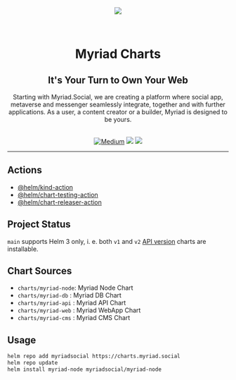 <div align="center">
<img src="https://avatars.githubusercontent.com/u/80524516?s=200&v=4">
</div>
<br>
<br>

<div align="Center">
<h1>Myriad Charts</h1>
<h2>It's Your Turn to Own Your Web</h2>
Starting with Myriad.Social, we are creating a platform where social app, metaverse and messenger seamlessly integrate, together and with further applications. As a user, a content creator or a builder, Myriad is designed to be yours.
<br>
<br>

[![Medium](https://img.shields.io/badge/Medium-Myriad-brightgreen?logo=medium)](https://medium.com/@myriadsocial.blog)
[![](https://github.com/myriadsocial/myriad-charts/actions/workflows/tester.yml/badge.svg?branch=main)](https://github.com/myriadsocial/myriad-charts/actions/workflows/tester.yml)
[![](https://github.com/myriadsocial/myriad-charts/actions/workflows/releaser.yml/badge.svg?branch=main)](https://github.com/myriadsocial/myriad-charts/actions/workflows/releaser.yml)
</div>

---

## Actions

* [@helm/kind-action](https://github.com/helm/kind-action)
* [@helm/chart-testing-action](https://github.com/helm/chart-testing-action)
* [@helm/chart-releaser-action](https://github.com/helm/chart-releaser-action)

## Project Status

`main` supports Helm 3 only, i. e. both `v1` and `v2` [API version](https://helm.sh/docs/topics/charts/#the-apiversion-field) charts are installable.

## Chart Sources

* `charts/myriad-node`: Myriad Node Chart
* `charts/myriad-db`  : Myriad DB Chart
* `charts/myriad-api` : Myriad API Chart
* `charts/myriad-web` : Myriad WebApp Chart
* `charts/myriad-cms` : Myriad CMS Chart

## Usage

```bash
helm repo add myriadsocial https://charts.myriad.social
helm repo update
helm install myriad-node myriadsocial/myriad-node
```
